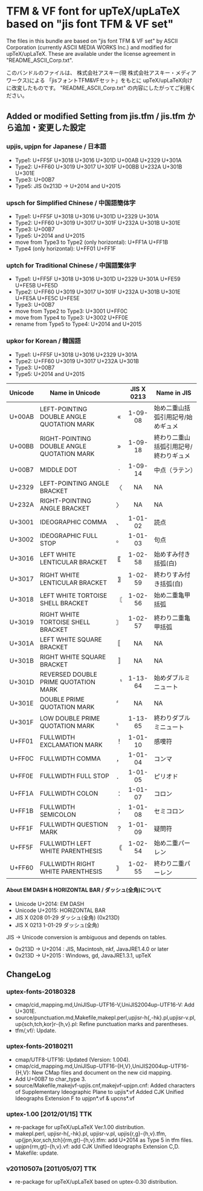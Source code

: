 TFM & VF font for upTeX/upLaTeX based on "jis font TFM & VF set"
================================================================


The files in this bundle are
based on "jis font TFM & VF set"
by ASCII Corporation (currently ASCII MEDIA WORKS Inc.)
and modified for upTeX/upLaTeX.
These are available under the license agreement in "README_ASCII_Corp.txt".

このバンドルのファイルは、
株式会社アスキー(現 株式会社アスキー・メディアワークス)による
「jisフォントTFM&VFセット」をもとに
upTeX/upLaTeX向けに改変したものです。
"README_ASCII_Corp.txt" の内容にしたがってご利用ください。


Added or modified Setting from jis.tfm / jis.tfm から追加・変更した設定
----------------------------------------------------------------------

### upjis, upjpn for Japanese / 日本語

* Type1: U+FF5F U+3018 U+3016 U+301D U+00AB U+2329 U+301A
* Type2: U+FF60 U+3019 U+3017 U+301F U+00BB U+232A U+301B U+301E
* Type3: U+00B7
* Type5: JIS 0x213D -> U+2014 and U+2015

### upsch for Simplified Chinese / 中国語簡体字

* Type1: U+FF5F U+3018 U+3016 U+301D U+2329 U+301A
* Type2: U+FF60 U+3019 U+3017 U+301F U+232A U+301B U+301E
* Type3: U+00B7
* Type5: U+2014 and U+2015
* move from Type3 to Type2 (only horizontal): U+FF1A U+FF1B
* Type4 (only horizontal): U+FF01 U+FF1F

### uptch for Traditional Chinese / 中国語繁体字

* Type1: U+FF5F U+3018 U+3016 U+301D U+2329 U+301A U+FE59 U+FE5B U+FE5D
* Type2: U+FF60 U+3019 U+3017 U+301F U+232A U+301B U+301E U+FE5A U+FE5C U+FE5E
* Type3: U+00B7
* move from Type2 to Type3: U+3001 U+FF0C
* move from Type4 to Type3: U+3002 U+FF0E
* rename from Type5 to Type4: U+2014 and U+2015

### upkor for Korean / 韓国語

* Type1: U+FF5F U+3018 U+3016 U+2329 U+301A
* Type2: U+FF60 U+3019 U+3017 U+232A U+301B
* Type3: U+00B7
* Type5: U+2014 and U+2015

| Unicode | Name in Unicode                           |   | JIS X 0213 | Name in JIS
|:------:|--------------------------------------------|:--:|:-------:|--------------------
| U+00AB | LEFT-POINTING DOUBLE ANGLE QUOTATION MARK  | « | 1-09-08 | 始め二重山括弧引用記号/始めギュメ
| U+00BB | RIGHT-POINTING DOUBLE ANGLE QUOTATION MARK | » | 1-09-18 | 終わり二重山括弧引用記号/終わりギュメ
| U+00B7 | MIDDLE DOT                                 | · | 1-09-14 | 中点（ラテン）
| U+2329 | LEFT-POINTING ANGLE BRACKET                | 〈  | NA      | NA
| U+232A | RIGHT-POINTING ANGLE BRACKET               | 〉  | NA      | NA
| U+3001 | IDEOGRAPHIC COMMA                          | 、 | 1-01-02 | 読点
| U+3002 | IDEOGRAPHIC FULL STOP                      | 。 | 1-01-03 | 句点
| U+3016 | LEFT WHITE LENTICULAR BRACKET              | 〖 | 1-02-58 | 始めすみ付き括弧(白)
| U+3017 | RIGHT WHITE LENTICULAR BRACKET             | 〗 | 1-02-59 | 終わりすみ付き括弧(白)
| U+3018 | LEFT WHITE TORTOISE SHELL BRACKET          | 〘 | 1-02-56 | 始め二重亀甲括弧
| U+3019 | RIGHT WHITE TORTOISE SHELL BRACKET         | 〙 | 1-02-57 | 終わり二重亀甲括弧
| U+301A | LEFT WHITE SQUARE BRACKET                  | 〚 | NA      | NA
| U+301B | RIGHT WHITE SQUARE BRACKET                 | 〛 | NA      | NA
| U+301D | REVERSED DOUBLE PRIME QUOTATION MARK       | 〝 | 1-13-64 | 始めダブルミニュート
| U+301E | DOUBLE PRIME QUOTATION MARK                | 〞 | NA      | NA
| U+301F | LOW DOUBLE PRIME QUOTATION MARK            | 〟 | 1-13-65 | 終わりダブルミニュート
| U+FF01 | FULLWIDTH EXCLAMATION MARK                 | ！ | 1-01-10 | 感嘆符
| U+FF0C | FULLWIDTH COMMA                            | ， | 1-01-04 | コンマ
| U+FF0E | FULLWIDTH FULL STOP                        | ． | 1-01-05 | ピリオド
| U+FF1A | FULLWIDTH COLON                            | ： | 1-01-07 | コロン
| U+FF1B | FULLWIDTH SEMICOLON                        | ； | 1-01-08 | セミコロン
| U+FF1F | FULLWIDTH QUESTION MARK                    | ？ | 1-01-09 | 疑問符
| U+FF5F | FULLWIDTH LEFT WHITE PARENTHESIS           | ｟ | 1-02-54 | 始め二重パーレン
| U+FF60 | FULLWIDTH RIGHT WHITE PARENTHESIS          | ｠ | 1-02-55 | 終わり二重パーレン


#### About EM DASH & HORIZONTAL BAR / ダッシュ(全角)について

* Unicode U+2014: EM DASH
* Unicode U+2015: HORIZONTAL BAR
* JIS X 0208    01-29 ダッシュ(全角) (0x213D)
* JIS X 0213  1-01-29 ダッシュ(全角)

JIS -> Unicode conversion is ambiguous and depends on tables.

* 0x213D -> U+2014 : JIS, Macintosh, nkf, JavaJRE1.4.0 or later
* 0x213D -> U+2015 : Windows, gd, JavaJRE1.3.1, upTeX


ChangeLog
---------

### uptex-fonts-20180328
* cmap/cid_mapping.md,UniJISup-UTF16-V,UniJIS2004up-UTF16-V:
  Add U+301E.
* source/punctuation.md,Makefile,makepl.perl,upjisr-h{,-hk}.pl,upjisr-v.pl,
  up{sch,tch,kor}r-{h,v}.pl:
  Refine punctuation marks and parentheses.
* tfm/,vf/: Update.

### uptex-fonts-20180211
* cmap/UTF8-UTF16:
  Updated (Version: 1.004).
* cmap/cid_mapping.md,UniJISup-UTF16-{H,V},UniJIS2004up-UTF16-{H,V}:
  New CMap files and document on the new cid mapping.
* Add U+00B7 to char_type 3.
* source/Makefile,makejvf-upjis.cnf,makejvf-upjpn.cnf:
  Added characters of Supplementary Ideographic Plane to upjis\*.vf
  Added CJK Unified Ideographs Extension F to upjpn\*.vf & upcns\*.vf

### uptex-1.00 [2012/01/15] TTK
* re-package for upTeX/upLaTeX Ver.1.00 distribution.
* makepl.perl, upjisr-h{,-hk}.pl, upjisr-v.pl,
  upjis{r,g}-{h,v}.tfm, up{jpn,kor,sch,tch}{rm,gt}-{h,v}.tfm:
  add U+2014 as Type 5 in tfm files.
* upjpn{rm,gt}-{h,v}.vf:
  add CJK Unified Ideographs Extension C,D.
* Makefile:
  update.

### v20110507a [2011/05/07] TTK
* re-package for upTeX/upLaTeX based on uptex-0.30 distribution.
